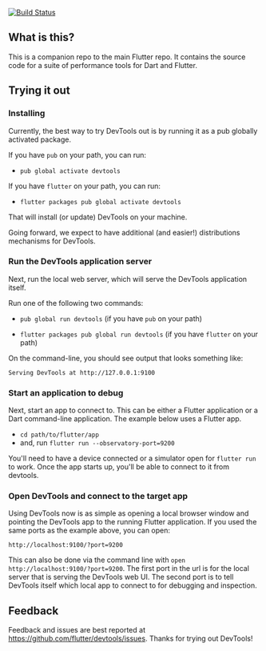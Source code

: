 [![Build Status](https://travis-ci.org/flutter/devtools.svg?branch=master)](https://travis-ci.org/flutter/devtools)

## What is this?

This is a companion repo to the main Flutter repo. It contains the source code for a suite of
performance tools for Dart and Flutter.

## Trying it out

### Installing

Currently, the best way to try DevTools out is by running it as a pub globally activated package.

If you have `pub` on your path, you can run:

- `pub global activate devtools`

If you have `flutter` on your path, you can run:

- `flutter packages pub global activate devtools`

That will install (or update) DevTools on your machine.

Going forward, we expect to have additional (and easier!) distributions mechanisms for DevTools.

### Run the DevTools application server

Next, run the local web server, which will serve the DevTools application itself.

Run one of the following two commands:

- `pub global run devtools` (if you have `pub` on your path)

- `flutter packages pub global run devtools` (if you have `flutter` on your path)

On the command-line, you should see output that looks something like:

```
Serving DevTools at http://127.0.0.1:9100
```

### Start an application to debug

Next, start an app to connect to. This can be either a Flutter application or a Dart
command-line application. The example below uses a Flutter app.

- `cd path/to/flutter/app`
- and, run `flutter run --observatory-port=9200`

You'll need to have a device connected or a simulator open for `flutter run` to work. Once the app
starts up, you'll be able to connect to it from devtools.

### Open DevTools and connect to the target app

Using DevTools now is as simple as opening a local browser window and pointing the DevTools app to the 
running Flutter application. If you used the same ports as the example above, you can open:

```
http://localhost:9100/?port=9200
```

This can also be done via the command line with `open http://localhost:9100/?port=9200`. The first port
in the url is for the local server that is serving the DevTools web UI. The second port is to tell
DevTools itself which local app to connect to for debugging and inspection.

## Feedback

Feedback and issues are best reported at https://github.com/flutter/devtools/issues. Thanks for
trying out DevTools!
